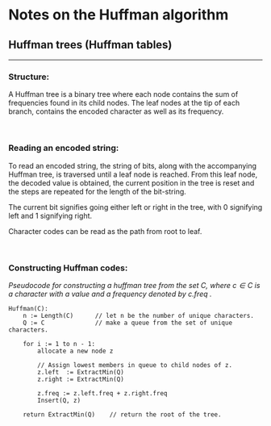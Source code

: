 # Notes on the Huffman algorithm

## Huffman trees (Huffman tables)
___

### Structure:

A Huffman tree is a binary tree where each node contains the sum of frequencies found in its child nodes.
The leaf nodes at the tip of each branch, contains the encoded character as well as its frequency.

<br>

### Reading an encoded string:

To read an encoded string, the string of bits, along with the accompanying Huffman tree, is traversed until a leaf node is reached.
From this leaf node, the decoded value is obtained, the current position in the tree is reset and the steps are repeated for the length of the bit-string.

The current bit signifies going either left or right in the tree, with 0 signifying left and 1 signifying right.

Character codes can be read as the path from root to leaf.

<br>

### Constructing Huffman codes:

*Pseudocode for constructing a huffman tree from the set $C$, where $c \in C$ is a character with a value and a frequency denoted by $c.freq$ .*
```
Huffman(C):
    n := Length(C)      // let n be the number of unique characters.
    Q := C              // make a queue from the set of unique characters.

    for i := 1 to n - 1:
        allocate a new node z

        // Assign lowest members in queue to child nodes of z.
        z.left  := ExtractMin(Q)
        z.right := ExtractMin(Q)

        z.freq := z.left.freq + z.right.freq
        Insert(Q, z)

    return ExtractMin(Q)    // return the root of the tree.
```

